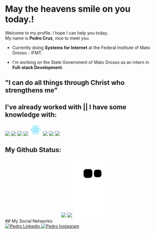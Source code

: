 # May the heavens smile on you today.! 
Welcome to my profile. I hope I can help you today. <br>
My name is <b>Pedro Cruz</b>, nice to meet you.

- Currently doing **Systems for Internet** at the Federal Institute of Mato Grosso - IFMT.

- I'm working on the State Government of Mato Grosso as an intern in **Full-stack Development**.

## **"I can do all things through Christ who strengthens me"**
## I've already worked with || I have some knowledge with:
<code><img height="40" src="https://logodownload.org/wp-content/uploads/2016/10/html5-logo-8.png"></code>
<code><img height="40" src="https://terminalroot.com.br/assets/img/css/css.png"></code>
<code><img height="40" src="https://www.dialhost.com.br/blog/wp-content/uploads/2019/09/javascript_logo.png"></code>
<code><img height="40" src="https://cdn.iconscout.com/icon/free/png-512/typescript-1174965.png"></code>
<code><img height="40" src="https://raw.githubusercontent.com/github/explore/80688e429a7d4ef2fca1e82350fe8e3517d3494d/topics/react/react.png"></code>
<code><img height="40" src="https://miro.medium.com/max/400/1*tfZa4vsI6UusJYt_fzvGnQ.png"></code>
<code><img height="40" src="https://logospng.org/download/java/logo-java-1024.png"></code>
<code><img height="40" src="https://git-scm.com/images/logos/downloads/Git-Icon-1788C.png"></code>
## My Github Status:
<div align="center">
 <img height="175em" src="https://github-readme-stats.vercel.app/api?username=pedrohbcruz&show_icons=true&theme=tokyonight&include_all_commits=true&count_private=true"/>
 <img height="175em" src="https://github-readme-stats.vercel.app/api/top-langs/?username=pedrohbcruz&layout=compact&langs_count=16&theme=tokyonight"/>
 <img src="https://github.com/rafaballerini/rafaballerini/blob/output/github-contribution-grid-snake.svg"/>
</div>
## My Social Networks:
<div>
  <a href="https://www.linkedin.com/in/pedro-cruz-a679621a5/" target="_blank">
    <img alt="Pedro Linkedin" height="35px" src="https://cdn1.iconfinder.com/data/icons/logotypes/32/square-linkedin-128.png" >
  </a>
  <a href="https://www.instagram.com/lordpedrocruz/" target="_blank">
    <img alt="Pedro Instagram" height="35px" src="https://cdn2.iconfinder.com/data/icons/social-media-applications/64/social_media_applications_3-instagram-128.png" />
  </a>
</div>
